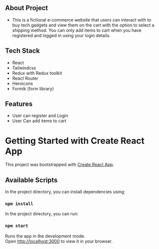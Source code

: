 ## About Project
- This is a fictional e-commerce website that users can interact with to buy tech gadgets and view them on the cart with the option to select a shipping method. You can only add items to cart when you have registered and logged in using your login details. 

## Tech Stack 
- React
- Tailwindcss
- Redux with Redux toolkit
- React Router
- Heroicons
- Formik (form library)

## Features
- User can register and Login
- User Can add items to cart


# Getting Started with Create React App

This project was bootstrapped with [Create React App](https://github.com/facebook/create-react-app).

## Available Scripts

In the project directory, you can install dependencies using:
### `npm install`

In the project directory, you can run:
### `npm start`

Runs the app in the development mode.\
Open [http://localhost:3000](http://localhost:3000) to view it in your browser.
